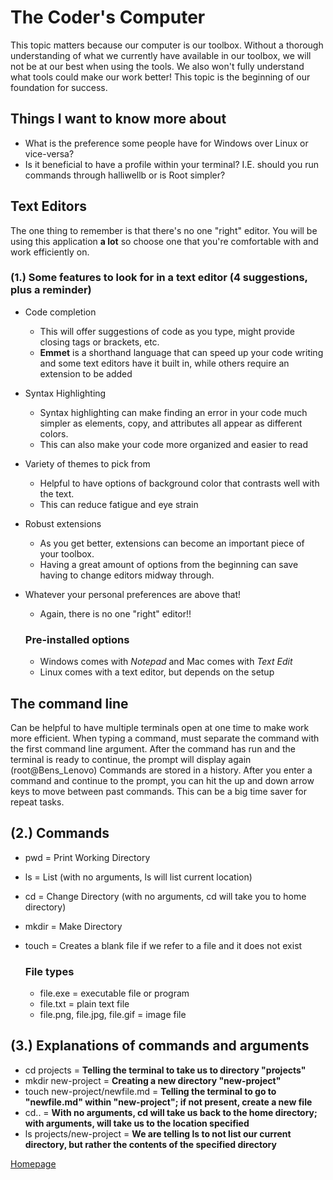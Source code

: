 # The Coder's Computer

This topic matters because our computer is our toolbox. Without a thorough understanding of what we currently have available in our toolbox, we will not be at our best
when using the tools. We also won't fully understand what tools could make our work better! This topic is the beginning of our foundation for success.

## Things I want to know more about
    
   + What is the preference some people have for Windows over Linux or vice-versa?
   + Is it beneficial to have a profile within your terminal? I.E. should you run commands through halliwellb or is Root simpler?

## Text Editors

The one thing to remember is that there's no one "right" editor. You will be using this application **a lot** so choose one that you're comfortable with and work efficiently on.

### (1.) Some features to look for in a text editor (4 suggestions, plus a reminder)

+ Code completion
  + This will offer suggestions of code as you type, might provide closing tags or brackets, etc.
  + **Emmet** is a shorthand language that can speed up your code writing and some text editors have it built in, while others require an extension to be added
+ Syntax Highlighting
  + Syntax highlighting can make finding an error in your code much simpler as elements, copy, and attributes all appear as different colors.
  + This can also make your code more organized and easier to read
+ Variety of themes to pick from
  + Helpful to have options of background color that contrasts well with the text.
  + This can reduce fatigue and eye strain
+ Robust extensions
  + As you get better, extensions can become an important piece of your toolbox.
  + Having a great amount of options from the beginning can save having to change editors midway through.
+ Whatever your personal preferences are above that!
  + Again, there is no one "right" editor!!

  ### Pre-installed options
  
    + Windows comes with *Notepad* and Mac comes with *Text Edit*
    + Linux comes with a text editor, but depends on the setup

## The command line

Can be helpful to have multiple terminals open at one time to make work more efficient.
When typing a command, must separate the command with the first command line argument.
After the command has run and the terminal is ready to continue, the prompt will display again (root@Bens_Lenovo)
Commands are stored in a history. After you enter a command and continue to the prompt, you can hit the up and down arrow keys to move between past commands. 
This can be a big time saver for repeat tasks.

## (2.) Commands

+ pwd = Print Working Directory
+ ls = List (with no arguments, ls will list current location)
+ cd = Change Directory (with no arguments, cd will take you to home directory)
+ mkdir = Make Directory
+ touch = Creates a blank file if we refer to a file and it does not exist

  ### File types

    + file.exe = executable file or program
    + file.txt = plain text file
    + file.png, file.jpg, file.gif = image file

## (3.) Explanations of commands and arguments
+ cd projects = **Telling the terminal to take us to directory "projects"**
+ mkdir new-project = **Creating a new directory "new-project"**
+ touch new-project/newfile.md = **Telling the terminal to go to "newfile.md" within "new-project"; if not present, create a new file**
+ cd.. = **With no arguments, cd will take us back to the home directory; with arguments, will take us to the location specified**
+ ls projects/new-project = **We are telling ls to not list our current directory, but rather the contents of the specified directory**

[Homepage](https://halliwellb.github.io/reading-notes/)
